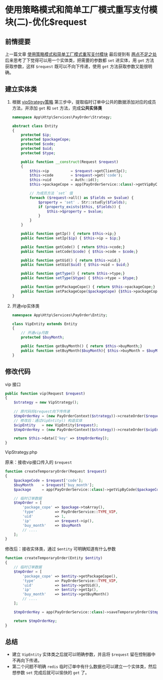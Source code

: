 # 使用策略模式和简单工厂模式重写支付模块(二)-优化$request

## 前情提要

上一篇文章 [使用策略模式和简单工厂模式重写支付模块](https://learnku.com/articles/55410) 最后提到有 [两点不足之处](https://learnku.com/articles/55410#ad6115) 后来思考了下觉得可以用一个实体类，把需要的参数都 `set` 进实体，用 `get` 方法获取参数，这样 `$request` 既可以不向下传递，使用 `get` 方法获取参数又能很明确。

## 建立实体类

1. 根据 [vipStrategy策略](https://learnku.com/articles/55410#07c383) 第三步中，提取临时订单中公共的数据添加对应的成员方法，并添加 `get` 和 `set` 方法，完成**公共实体类**

    ```php
    namespace App\Http\Services\PayOrder\Strategy;
    
    abstract class Entity
    {
        protected $ip;
        protected $packageCope;
        protected $code;
        protected $uid;
        protected $type;
    
        public function __construct(Request $request)
        {
            $this->ip          = $request->getClientIp();
            $this->code        = $request->get('code');
            $this->uid         = Auth::id();
            $this->packageCope = app(PayOrderService::class)->getVipByCode($this->code);
    
            // 为成员方法 `set` 值
            foreach ($request->all() as $fields => $value) {
                $property = 'set' . Str::studly($fields);
                if (property_exists($this, $fields)) {
                    $this->$property = $value;
                }
            }
        }
    
        public function getIp() { return $this->ip;}
        public function setIp($ip) { $this->ip = $ip;}
    
        public function getCode() { return $this->code;}
        public function setCode($code) { $this->code = $code;}
    
        public function getUid() { return $this->uid;}
        public function setUid($uid) { $this->uid = $uid;}
    
        public function getType() { return $this->type;}
        public function setType($type) { $this->type = $type;}
    
        public function getPackageCope() { return $this->packageCope;}
        public function setPackageCope($packageCope) {$this->packageCope = $packageCope;}
    }
    ```

2. 开通vip实体类

    ```php
    namespace App\Http\Services\PayOrder\Entity;
    
    class VipEntity extends Entity
    {
        // 开通vip月数
        protected $buyMonth;
    
        public function getBuyMonth() { return $this->buyMonth;}
        public function setBuyMonth($buyMonth){ $this->buyMonth = $buyMonth;}
    }
    ```

    

## 修改代码

vip 接口

```php
public function vip(Request $request)
{
    $strategy = new VipStrategy();
  
  	// 原代码将$request向下传传递
    $tmpOrderKey = (new PayOrderContext($strategy))->createOrder($request);
  	// 修改后：通过VipEntity() 构造实体
  	$vipEntity   = new VipEntity($request);
    $tmpOrderKey = (new PayOrderContext($strategy))->createOrder($vipEntity);

    return $this->data(['key' => $tmpOrderKey]);
}
```

VipStrategy.php

原来：接收vip接口传入的 `$request`  

```php
function createTemporaryOrder(Request $request)
{
    $packageCode = $request['code'];
  	$buyMonth    = $request['buy_month'];
    $package     = app(PayOrderService::class)->getVipByCode($packageCode);

    // 临时订单数据
    $tmpOrder = [
        'package_cope' => $package->toArray(),
        'type'         => PayOrderService::TYPE_VIP,
        'uid'          => 1,
        'ip'           => $request->ip(),
      	'buy_month'    => $buyMonth
        // ....
    ];
}
```

修改后：接收实体类，通过 `$entity` 可明确知道有什么参数

```php
function createTemporaryOrder(Entity $entity)
{
    // 临时订单数据
    $tmpOrder = [
        'package_cope' => $entity->getPackageCope(),
        'type'         => PayOrderService::TYPE_VIP,
        'uid'          => $entity->getUid(),
        'ip'           => $entity->getIp(),
        'buy_month'    => $entity->getBuyMonth()
        // ....
    ];

    $tmpOrderKey = app(PayOrderService::class)->saveTemporaryOrder($tmpOrder);

    return $tmpOrderKey;
}
```



## 总结

- 建立 `VipEntity` 实体类之后就可以明确参数，并且将 `$request` 留在控制器中不再向下传递。
- 第二个问题不明确 `redis` 临时订单中有什么数据也可以建立一个实体类，然后想参数 `set` 完成后就可以愉快的 `get` 了。 
